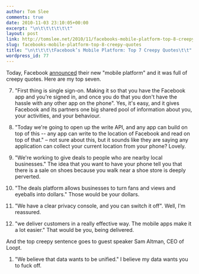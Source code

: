 ```yaml
---
author: Tom Slee
comments: true
date: 2010-11-03 23:10:05+00:00
excerpt: "\n\t\t\t\t\t\t"
layout: post
link: http://tomslee.net/2010/11/facebooks-mobile-platform-top-8-creepy-quotes.html
slug: facebooks-mobile-platform-top-8-creepy-quotes
title: "\n\t\t\t\tFacebook’s Mobile Platform: Top 7 Creepy Quotes\t\t"
wordpress_id: 77
---
```



				

Today, Facebook [announced](http://www.engadget.com/2010/11/03/live-from-facebooks-mobile-event) their new "mobile platform" and it was full of creepy quotes. Here are my top seven.




7. "First thing is single sign-on. Making it so that you have the Facebook app and you're signed in, and once you do that you don't have the hassle with any other app on the phone". Yes, it's easy, and it gives Facebook and its partners one big shared pool of information about you, your activities, and your behaviour.




6. "Today we're going to open up the write API, and any app can build on top of this -- any app can write to the location of Facebook and read on top of that." – not sure about this, but it sounds like they are saying any application can collect your current location from your phone? Lovely.




5. "We're working to give deals to people who are nearby local businesses." The idea that you want to have your phone tell you that there is a sale on shoes because you walk near a shoe store is deeply perverted.




4. "The deals platform allows businesses to turn fans and views and eyeballs into dollars." Those would be your dollars.




3. "We have a clear privacy console, and you can switch it off". Well, I'm reassured.




2. "we deliver customers in a really effective way. The mobile apps make it a lot easier." That would be you, being delivered.




And the top creepy sentence goes to guest speaker Sam Altman, CEO of Loopt.




1.  "We believe that data wants to be unified." I believe my data wants you to fuck off.


		
